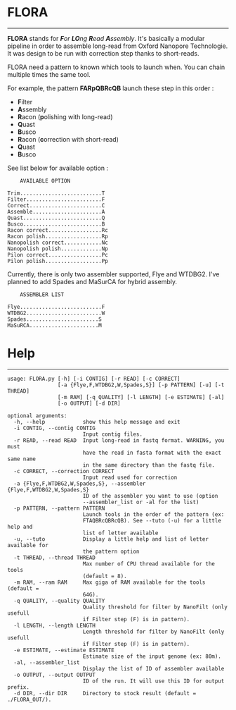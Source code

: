 
# FLORA 
----------
**FLORA** stands for _**F**or **LO**ng **R**ead **A**ssembly_. It's basically a modular pipeline in
order to assemble long-read from Oxford Nanopore Technologie. It was design to be run with
correction step thanks to short-reads. 

FLORA need a pattern to known which tools to launch when. You can chain multiple times
the same tool.

For example, the pattern **FARpQBRcQB** launch these step in this order : 

  - **F**ilter 
  - **A**ssembly 
  - **R**acon (**p**olishing with long-read) 
  - **Q**uast 
  - **B**usco 
  - **R**acon (**c**orrection with short-read) 
  - **Q**uast 
  - **B**usco 


See list below for available option :

```
	AVAILABLE OPTION

Trim..........................T
Filter........................F
Correct.......................C
Assemble......................A
Quast.........................Q
Busco.........................B
Racon correct.................Rc
Racon polish..................Rp
Nanopolish correct............Nc
Nanopolish polish.............Np
Pilon correct.................Pc
Pilon polish..................Pp
```

Currently, there is only two assembler supported, Flye and WTDBG2. I've planned to add Spades and MaSurCA for hybrid assembly.

```
	ASSEMBLER LIST

Flye..........................F
WTDBG2........................W
Spades.......................S
MaSuRCA......................M
```


# Help
--------
```
usage: FLORA.py [-h] [-i CONTIG] [-r READ] [-c CORRECT]
                [-a {Flye,F,WTDBG2,W,Spades,S}] [-p PATTERN] [-u] [-t THREAD]
                [-m RAM] [-q QUALITY] [-l LENGTH] [-e ESTIMATE] [-al]
                [-o OUTPUT] [-d DIR]

optional arguments:
  -h, --help            show this help message and exit
  -i CONTIG, --contig CONTIG
                        Input contig files.
  -r READ, --read READ  Input long-read in fastq format. WARNING, you must
                        have the read in fasta format with the exact same name
                        in the same directory than the fastq file.
  -c CORRECT, --correction CORRECT
                        Input read used for correction
  -a {Flye,F,WTDBG2,W,Spades,S}, --assembler {Flye,F,WTDBG2,W,Spades,S}
                        ID of the assembler you want to use (option
                        --assembler_list or -al for the list)
  -p PATTERN, --pattern PATTERN
                        Launch tools in the order of the pattern (ex:
                        FTAQBRcQBRcQB). See --tuto (-u) for a little help and
                        list of letter available
  -u, --tuto            Display a little help and list of letter available for
                        the pattern option
  -t THREAD, --thread THREAD
                        Max number of CPU thread available for the tools
                        (default = 8).
  -m RAM, --ram RAM     Max giga of RAM available for the tools (default =
                        64G).
  -q QUALITY, --quality QUALITY
                        Quality threshold for filter by NanoFilt (only usefull
                        if Filter step (F) is in pattern).
  -l LENGTH, --length LENGTH
                        Length threshold for filter by NanoFilt (only usefull
                        if Filter step (F) is in pattern).
  -e ESTIMATE, --estimate ESTIMATE
                        Estimate size of the input genome (ex: 80m).
  -al, --assembler_list
                        Display the list of ID of assembler available
  -o OUTPUT, --output OUTPUT
                        ID of the run. It will use this ID for output prefix.
  -d DIR, --dir DIR     Directory to stock result (default = ./FLORA_OUT/).
```

